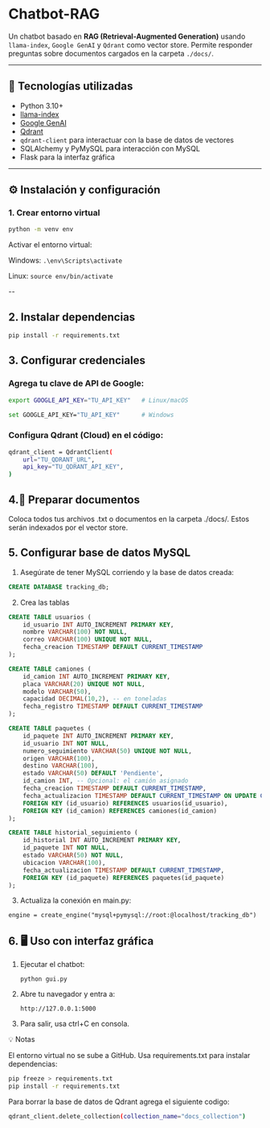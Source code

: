# Chatbot-RAG

Un chatbot basado en **RAG (Retrieval-Augmented Generation)** usando `llama-index`, `Google GenAI` y `Qdrant` como vector store. Permite responder preguntas sobre documentos cargados en la carpeta `./docs/`.

---

## 🔹 Tecnologías utilizadas

- Python 3.10+
- [llama-index](https://pypi.org/project/llama-index/)
- [Google GenAI](https://cloud.google.com/genai)
- [Qdrant](https://qdrant.tech/)
- `qdrant-client` para interactuar con la base de datos de vectores
- SQLAlchemy y PyMySQL para interacción con MySQL
- Flask para la interfaz gráfica

---

## ⚙️ Instalación y configuración

### 1. Crear entorno virtual

```bash
python -m venv env

```
Activar el entorno virtual:

Windows:
    `.\env\Scripts\activate`

Linux:
    `source env/bin/activate`

--

## 2. Instalar dependencias

```bash
pip install -r requirements.txt
```

## 3. Configurar credenciales

 ### Agrega tu clave de API de Google:

```bash
export GOOGLE_API_KEY="TU_API_KEY"   # Linux/macOS

set GOOGLE_API_KEY="TU_API_KEY"      # Windows
```
### Configura Qdrant (Cloud) en el código:
```bash
qdrant_client = QdrantClient(
    url="TU_QDRANT_URL",
    api_key="TU_QDRANT_API_KEY",
)

```

## 4.📂 Preparar documentos

Coloca todos tus archivos .txt o documentos en la carpeta ./docs/. Estos serán indexados por el vector store.

## 5. Configurar base de datos MySQL

1. Asegúrate de tener MySQL corriendo y la base de datos creada:

```sql
CREATE DATABASE tracking_db;
```

2. Crea las tablas

```sql
CREATE TABLE usuarios (
    id_usuario INT AUTO_INCREMENT PRIMARY KEY,
    nombre VARCHAR(100) NOT NULL,
    correo VARCHAR(100) UNIQUE NOT NULL,
    fecha_creacion TIMESTAMP DEFAULT CURRENT_TIMESTAMP
); 
```

```sql
CREATE TABLE camiones (
    id_camion INT AUTO_INCREMENT PRIMARY KEY,
    placa VARCHAR(20) UNIQUE NOT NULL,
    modelo VARCHAR(50),
    capacidad DECIMAL(10,2), -- en toneladas
    fecha_registro TIMESTAMP DEFAULT CURRENT_TIMESTAMP
);
```

```sql
CREATE TABLE paquetes (
    id_paquete INT AUTO_INCREMENT PRIMARY KEY,
    id_usuario INT NOT NULL,
    numero_seguimiento VARCHAR(50) UNIQUE NOT NULL,
    origen VARCHAR(100),
    destino VARCHAR(100),
    estado VARCHAR(50) DEFAULT 'Pendiente',
    id_camion INT, -- Opcional: el camión asignado
    fecha_creacion TIMESTAMP DEFAULT CURRENT_TIMESTAMP,
    fecha_actualizacion TIMESTAMP DEFAULT CURRENT_TIMESTAMP ON UPDATE CURRENT_TIMESTAMP,
    FOREIGN KEY (id_usuario) REFERENCES usuarios(id_usuario),
    FOREIGN KEY (id_camion) REFERENCES camiones(id_camion)
);
```

```sql
CREATE TABLE historial_seguimiento (
    id_historial INT AUTO_INCREMENT PRIMARY KEY,
    id_paquete INT NOT NULL,
    estado VARCHAR(50) NOT NULL,
    ubicacion VARCHAR(100),
    fecha_actualizacion TIMESTAMP DEFAULT CURRENT_TIMESTAMP,
    FOREIGN KEY (id_paquete) REFERENCES paquetes(id_paquete)
);
```

3. Actualiza la conexión en main.py:

`engine = create_engine("mysql+pymysql://root:@localhost/tracking_db")`


## 6. 🖥️ Uso con interfaz gráfica

1. Ejecutar el chatbot:

    `python gui.py`

2. Abre tu navegador y entra a:

    `http://127.0.0.1:5000`

3. Para salir, usa ctrl+C en consola.

💡 Notas

El entorno virtual no se sube a GitHub. Usa requirements.txt para instalar dependencias:

```bash
pip freeze > requirements.txt
pip install -r requirements.txt
```

Para borrar la base de datos de Qdrant agrega el siguiente codigo:

```bash
qdrant_client.delete_collection(collection_name="docs_collection")
```